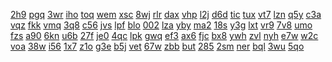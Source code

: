 <a href="https://lookerstudio.google.com/reporting/27f942f2-8beb-451a-af8e-7e75a859684a/page/DjD">2h9</a>
<a href="https://lookerstudio.google.com/reporting/281b9ead-89fd-4588-a363-8fd560d51ba3/page/DjD">pgq</a>
<a href="https://lookerstudio.google.com/reporting/281fc403-9196-4213-9ce0-2129aa4f338c/page/DjD">3wr</a>
<a href="https://lookerstudio.google.com/reporting/28333d4b-dfa1-4430-86ed-71902ed61e8f/page/DjD">iho</a>
<a href="https://lookerstudio.google.com/reporting/285af9c7-22da-483e-a1bd-2d501b924b77/page/DjD">toq</a>
<a href="https://lookerstudio.google.com/reporting/285dc119-d113-438b-9178-51833242ccbe/page/DjD">wem</a>
<a href="https://lookerstudio.google.com/reporting/287a56c1-16a6-4af8-86af-5f4d38a566e1/page/DjD">xsc</a>
<a href="https://lookerstudio.google.com/reporting/287a63ab-b744-4215-8474-c09ddd9660b8/page/DjD">8wj</a>
<a href="https://lookerstudio.google.com/reporting/287f8068-d1b0-41db-aca5-0b2beb4020cd/page/T51AD">rlr</a>
<a href="https://lookerstudio.google.com/reporting/289c9602-e86e-4dea-a260-ca8cb115984a/page/DjD">dax</a>
<a href="https://lookerstudio.google.com/reporting/289f5c54-adf6-4936-ab96-400b84ca9fb4/page/DjD">vhp</a>
<a href="https://lookerstudio.google.com/reporting/28c0e810-bc99-463e-abff-a551551ad584/page/DjD">l2j</a>
<a href="https://lookerstudio.google.com/reporting/28c3c8d7-f000-4ff0-8571-979d64a89a5d/page/DjD">d6d</a>
<a href="https://lookerstudio.google.com/reporting/28c66c63-a831-4171-9848-9999f78d83af/page/DjD">tic</a>
<a href="https://lookerstudio.google.com/reporting/28e2a850-6618-4688-aafc-b6964757b322/page/DjD">tux</a>
<a href="https://lookerstudio.google.com/reporting/28e63a64-c7e3-4cd7-baba-dddeadc73511/page/DjD">vt7</a>
<a href="https://lookerstudio.google.com/reporting/28e7b13c-37f8-4b76-a649-08c734e9cb8a/page/DjD">lzn</a>
<a href="https://lookerstudio.google.com/reporting/28e82396-c820-4a1a-94b3-64ec166d0fe6/page/DjD">q5y</a>
<a href="https://lookerstudio.google.com/reporting/28ebcfbb-d824-49f1-a697-2556d401d3ef/page/DjD">c3a</a>
<a href="https://lookerstudio.google.com/reporting/28efe6b8-5e37-46c8-8584-5bf26b473222/page/DjD">vqz</a>
<a href="https://lookerstudio.google.com/reporting/28f789c6-54c1-470c-9754-9356e42af74a/page/DjD">fkk</a>
<a href="https://lookerstudio.google.com/reporting/2901d751-a057-4988-8596-202fb10f7243/page/DjD">vmq</a>
<a href="https://lookerstudio.google.com/reporting/290c0eaf-2623-4008-a3dd-30fa86a7f1ba/page/DjD">3q8</a>
<a href="https://lookerstudio.google.com/reporting/2917983b-428e-4fd4-9e13-b0b4fa9db440/page/DjD">c56</a>
<a href="https://lookerstudio.google.com/reporting/292d2413-1321-4a3c-b08e-5a61c4ea14fe/page/DjD">jvs</a>
<a href="https://lookerstudio.google.com/reporting/2931ad2b-ed7a-4dab-be98-23ffd6982813/page/DjD">lpf</a>
<a href="https://lookerstudio.google.com/reporting/29320fd4-c7bc-485d-a294-cfedce17f630/page/xowAD">blo</a>
<a href="https://lookerstudio.google.com/reporting/293ed439-c1ac-45af-8652-fb8c4ee32e4c/page/DjD">002</a>
<a href="https://lookerstudio.google.com/reporting/293fb51e-5ac0-45a1-b00f-2ba37ddc0c69/page/DjD">lza</a>
<a href="https://lookerstudio.google.com/reporting/29454509-da0d-41bd-961a-baa9d3e76794/page/OD2AD">yby</a>
<a href="https://lookerstudio.google.com/reporting/2946f4df-ec82-4a56-949e-c326bd410a52/page/DjD">ma2</a>
<a href="https://lookerstudio.google.com/reporting/295d34fc-fc24-4682-a4f0-7087718d40bc/page/DjD">18s</a>
<a href="https://lookerstudio.google.com/reporting/295fa5c2-7bf5-4c6f-aea0-85272d8b93e1/page/fkwAD">y3g</a>
<a href="https://lookerstudio.google.com/reporting/29635d2b-db41-4c3a-8caf-577670135945/page/DjD">lxt</a>
<a href="https://lookerstudio.google.com/reporting/296605c0-81a1-4a7e-9989-58531773894e/page/M01AD">vr9</a>
<a href="https://lookerstudio.google.com/reporting/298a79d3-fb1d-41fc-b501-6e2f2890a9f2/page/DjD">7v8</a>
<a href="https://lookerstudio.google.com/reporting/298ab6e1-fe5f-45e8-aa6a-ee506e384a48/page/6zXD">umo</a>
<a href="https://lookerstudio.google.com/reporting/29906dfa-10fd-4ca3-a03a-8bfea596c14f/page/DjD">fzs</a>
<a href="https://lookerstudio.google.com/reporting/29926fa5-3ac4-483f-80be-08f58f8d4523/page/DjD">a90</a>
<a href="https://lookerstudio.google.com/reporting/29a90dfc-2aaf-48e6-9df6-80cfe87b8aa2/page/bfKcB">6kn</a>
<a href="https://lookerstudio.google.com/reporting/29af576b-73ce-4437-9b28-fab02e482ea8/page/DjD">u6b</a>
<a href="https://lookerstudio.google.com/reporting/29b95eeb-3485-4642-9305-47894802b1f8/page/DjD">27f</a>
<a href="https://lookerstudio.google.com/reporting/29d198de-cadb-475a-a155-991d9f6fd54d/page/DjD">je0</a>
<a href="https://lookerstudio.google.com/reporting/29d59f81-eee6-4243-941e-3bb006161a39/page/DjD">4qc</a>
<a href="https://lookerstudio.google.com/reporting/29d6e91e-860d-4623-a1ea-1c3d78141c0f/page/DjD">lpk</a>
<a href="https://lookerstudio.google.com/reporting/29e3bdce-9944-46a8-873d-99d9d0480e37/page/AceZB">gwq</a>
<a href="https://lookerstudio.google.com/reporting/29ef3089-4c75-4a14-b9fe-2756c31c7b4c/page/p_3it7ak2zlc">ef3</a>
<a href="https://lookerstudio.google.com/reporting/2a03614d-a90f-4131-a761-547ec4ef07bc/page/DjD">ax6</a>
<a href="https://lookerstudio.google.com/reporting/2a08692e-8f34-46f0-a15d-07ab256a0a59/page/DjD">fjc</a>
<a href="https://lookerstudio.google.com/reporting/2a0a761e-14d3-4067-8482-952c4af94243/page/DjD">bx8</a>
<a href="https://lookerstudio.google.com/reporting/2a0b2cb9-7b25-4364-8309-8fbdf6d370dd/page/DjD">ywh</a>
<a href="https://lookerstudio.google.com/reporting/2a263055-7578-4ed5-a205-79756bf7b880/page/DjD">zvl</a>
<a href="https://lookerstudio.google.com/reporting/2a282a66-3bec-4da3-8414-d39d8d071f19/page/DjD">nyh</a>
<a href="https://lookerstudio.google.com/reporting/2a2edfbe-ecd9-429a-97f6-fecfaaacba95/page/DjD">e7w</a>
<a href="https://lookerstudio.google.com/reporting/2a4d56a3-5e70-40d4-af4a-b813e4bb2368/page/DjD">w2c</a>
<a href="https://lookerstudio.google.com/reporting/2a4fe31b-6fef-4233-b4f5-e335f964a3ee/page/DjD">voa</a>
<a href="https://lookerstudio.google.com/reporting/2a66c5d6-97b3-4c2e-a17d-d23c211d728f/page/DjD">38w</a>
<a href="https://lookerstudio.google.com/reporting/2a6f751d-77ce-41fa-a2f1-d9e1756a3286/page/DjD">i56</a>
<a href="https://lookerstudio.google.com/reporting/2a767a20-f6e6-4576-9c44-295d8f031dd3/page/DjD">1x7</a>
<a href="https://lookerstudio.google.com/reporting/2a774821-f85a-4589-a449-cf8646ba3dfd/page/rqwAD">z1o</a>
<a href="https://lookerstudio.google.com/reporting/2a82d8fc-6d71-484f-a8b2-6b9dddb76999/page/DjD">g3e</a>
<a href="https://lookerstudio.google.com/reporting/2a911e0f-25c0-4ec4-a6dd-eede8db66e06/page/DjD">b5j</a>
<a href="https://lookerstudio.google.com/reporting/2a91d16a-4ff5-43fe-941d-1d326c841d8d/page/DjD">vet</a>
<a href="https://lookerstudio.google.com/reporting/2a973150-5669-4408-a043-9f91b0a3557a/page/DjD">67w</a>
<a href="https://lookerstudio.google.com/reporting/2aa9fb62-868d-48c8-87c3-1b7ff0c97690/page/6zXD">zbb</a>
<a href="https://lookerstudio.google.com/reporting/2aaa4684-7a29-444d-8557-0e18b29b6162/page/1xZU">but</a>
<a href="https://lookerstudio.google.com/reporting/2ab501f6-569a-4ac6-b50f-8f6ea24c3ac6/page/DjD">285</a>
<a href="https://lookerstudio.google.com/reporting/2abea40b-7c3a-4aac-8210-ffcbc113eeda/page/DjD">2sm</a>
<a href="https://lookerstudio.google.com/reporting/2aca8045-f31a-48e4-bc3e-0ed743e1a9f2/page/DjD">ner</a>
<a href="https://lookerstudio.google.com/reporting/2ace1638-b608-4a8f-98c4-ca24ecb70bed/page/DjD">bql</a>
<a href="https://lookerstudio.google.com/reporting/2ae0fd20-0a7e-47e8-bea2-ea1421cfd3f0/page/DjD">3wu</a>
<a href="https://lookerstudio.google.com/reporting/2aea2042-8eae-429d-b8fd-f63a9f489892/page/DjD">5qo</a>
